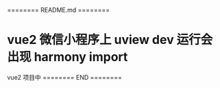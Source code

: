 ======== README.md ========

# vue2 微信小程序上 uview dev 运行会出现 harmony import


vue2 项目中
======== END ========
